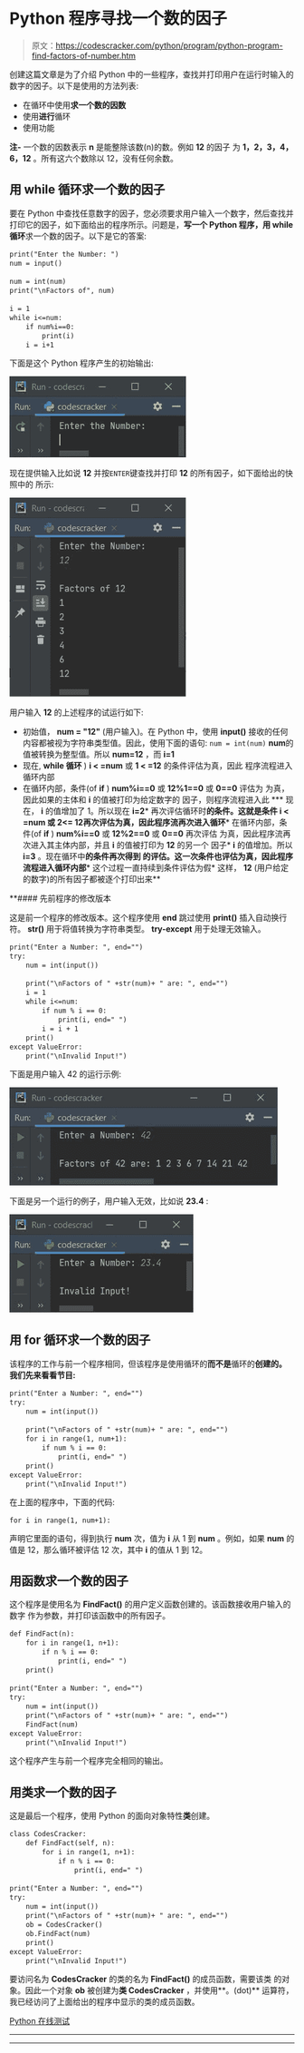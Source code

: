 # Python 程序寻找一个数的因子

> 原文：<https://codescracker.com/python/program/python-program-find-factors-of-number.htm>

创建这篇文章是为了介绍 Python 中的一些程序，查找并打印用户在运行时输入的数字的因子。以下是使用的方法列表:

*   在循环中使用**求一个数的因数**
*   使用**进行**循环
*   使用功能

**注-** 一个数的因数表示 **n** 是能整除该数(n)的数。例如 **12** 的因子 为 **1，2，3，4，6，12** 。所有这六个数除以 12，没有任何余数。

## 用 while 循环求一个数的因子

要在 Python 中查找任意数字的因子，您必须要求用户输入一个数字，然后查找并打印它的因子，如下面给出的程序所示。问题是，**写一个 Python 程序，用 while 循环**求一个数的因子。以下是它的答案:

```
print("Enter the Number: ")
num = input()

num = int(num)
print("\nFactors of", num)

i = 1
while i<=num:
    if num%i==0:
        print(i)
    i = i+1
```

下面是这个 Python 程序产生的初始输出:

![find factors of number python](img/6f6d9eae66abe3b3dc294f096c9247ea.png)

现在提供输入比如说 **12** 并按`ENTER`键查找并打印 **12** 的所有因子，如下面给出的快照中的 所示:

![factors of number python](img/1495c9c73cc1ac4eeca2e8cea1922045.png)

用户输入 **12** 的上述程序的试运行如下:

*   初始值， **num = "12"** (用户输入)。在 Python 中，使用 **input()** 接收的任何内容都被视为字符串类型值。因此，使用下面的语句:
    `num = int(num)`
    **num**的值被转换为整型值。所以 **num=12** ，而 **i=1**
*   现在, **while 循环** ) **i < =num** 或 **1 < =12** 的条件评估为真，因此 程序流程进入循环内部
*   在循环内部，条件(of **if** ) **num%i==0** 或 **12%1==0** 或 **0==0** 评估为 为真，因此如果的主体和 **i** 的值被打印为给定数字的 因子，则程序流程进入此
***   现在， **i** 的值增加了 1。所以现在 **i=2***   再次评估循环时**的条件。这就是条件 **i < =num** 或 **2<= 12**再次评估为真，因此程序流再次进入循环***   在循环内部，条件(of **if** ) **num%i==0** 或 **12%2==0** 或 **0==0** 再次评估 为真，因此程序流再次进入其主体内部，并且 **i** 的值被打印为 **12** 的另一个 因子*   **i** 的值增加。所以 **i=3** 。现在循环中**的条件再次得到 的评估。这一次条件也评估为真，因此程序流程进入循环内部***   这个过程一直持续到条件评估为假*   这样， **12** (用户给定的数字)的所有因子都被逐个打印出来**

 **#### 先前程序的修改版本

这是前一个程序的修改版本。这个程序使用 **end** 跳过使用 **print()** 插入自动换行符。 **str()** 用于将值转换为字符串类型。 **try-except** 用于处理无效输入。

```
print("Enter a Number: ", end="")
try:
    num = int(input())

    print("\nFactors of " +str(num)+ " are: ", end="")
    i = 1
    while i<=num:
        if num % i == 0:
            print(i, end=" ")
        i = i + 1
    print()
except ValueError:
    print("\nInvalid Input!")
```

下面是用户输入 42 的运行示例:

![print factors of number python](img/a1e44919ec06de167d05c36ae4e7d5ec.png)

下面是另一个运行的例子，用户输入无效，比如说 **23.4** :

![python find factors of number](img/04d7e9e8f1755674b29f790afd51c258.png)

## 用 for 循环求一个数的因子

该程序的工作与前一个程序相同，但该程序是使用循环的**而不是**循环的**创建的。 我们先来看看节目:**

```
print("Enter a Number: ", end="")
try:
    num = int(input())

    print("\nFactors of " +str(num)+ " are: ", end="")
    for i in range(1, num+1):
        if num % i == 0:
            print(i, end=" ")
    print()
except ValueError:
    print("\nInvalid Input!")
```

在上面的程序中，下面的代码:

```
for i in range(1, num+1):
```

声明它里面的语句，得到执行 **num** 次，值为 **i** 从 1 到 **num** 。例如，如果 **num** 的值是 12，那么循环被评估 12 次，其中 **i** 的值从 1 到 12。

## 用函数求一个数的因子

这个程序是使用名为 **FindFact()** 的用户定义函数创建的。该函数接收用户输入的数字 作为参数，并打印该函数中的所有因子。

```
def FindFact(n):
    for i in range(1, n+1):
        if n % i == 0:
            print(i, end=" ")
    print()

print("Enter a Number: ", end="")
try:
    num = int(input())
    print("\nFactors of " +str(num)+ " are: ", end="")
    FindFact(num)
except ValueError:
    print("\nInvalid Input!")
```

这个程序产生与前一个程序完全相同的输出。

## 用类求一个数的因子

这是最后一个程序，使用 Python 的面向对象特性**类**创建。

```
class CodesCracker:
    def FindFact(self, n):
        for i in range(1, n+1):
            if n % i == 0:
                print(i, end=" ")

print("Enter a Number: ", end="")
try:
    num = int(input())
    print("\nFactors of " +str(num)+ " are: ", end="")
    ob = CodesCracker()
    ob.FindFact(num)
    print()
except ValueError:
    print("\nInvalid Input!")
```

要访问名为 **CodesCracker** 的类的名为 **FindFact()** 的成员函数，需要该类 的对象。因此一个对象 **ob** 被创建为**类 CodesCracker** ，并使用**。(dot)** 运算符， 我已经访问了上面给出的程序中显示的类的成员函数。

[Python 在线测试](/exam/showtest.php?subid=10)

* * *

* * ***